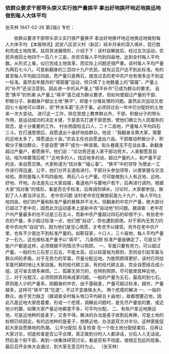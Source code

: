 ### 依群众要求干部带头崇义实行按产量换平  拿出好地换坏地近地换远地做到每人大体平均
张天林
1947-02-26
第2版()
专栏：

　　依群众要求干部带头崇义实行按产量换平
    拿出好地换坏地近地换远地做到每人大体平均
    【本报特讯】武安八区崇义村（新区）经半月来的深入填补，现已胜利完成土地改革。兹将其进展情形，介绍于下：该村自解放后，经过五次运动，农民共收回土地四千一百八十三亩，赤贫农每人平均到四亩地，达到全村每人平均数。从形式上看，似已完成土地改革，而实际上问题还很严重。该村每人平均产量为两石七斗八，可是新翻身的三百四十九户农民，就有近百户达不到此标准。有的甚至每人平均超过四亩，而产量只是两石，就连过去的老中农户也有很多达不到这一标准。虽然去年腊月的“填窟窿”运动，但只填了土地数量上的“窟窿”，产量上的“补齐”还没注意到。因此进一步的从产量上“填平补齐”已成为群众的要求。
    自愿“换平”的热潮
    从产量上“填平”虽已成为群众要求，但如何使超过产量的干部、积极分子、新翻身户献出土地“换平”，却是十分难处理的问题。虽然此次运动又收回七十亩地可以填补，但“杯水车薪”无济于事。必须将过去一年中已分配好的土地来一次大变动。
    进行这一工作，除在思想上教育群众外，干部、积极分子的带头作用，是运动成功的决定关键，于是首先打通干部思想，使他们确立为人民服务的观念，是十分重要的工作。
    村长杨国柱五口人，二十二亩地，产量每人平均四石三斗。在打通思想后，自愿退出十亩好地给群众。他说：“我翻身全靠大家，需要的近地太多了，情愿退出十亩。”农会主任也自愿退出六亩。干部推动积极分子，积极分子推动群众，于是自愿“换平”成为一种浪潮。街头巷尾无不在谈此事。新翻身超过产量户，都愿换平。他们说：“论功劳还是人家干部功劳大，人家都愿意自动，咱为啥要落后呢？”近地多的人，找远地多的谈，超过产量的人，和产量不足的谈，来自愿交换。大家称道为“找对象”“碰心事”。
    “换平”中的领导
    为使此一工作进行得迅速、公平，他们分开五道街进行。干部分头参加领导，以便掌握与交流经验。原则是每人平均四亩地、两石八斗七产量。尽可能做到人人有近地、远地、好地、坏地。办法是先让大家自报，看退地户与要地户若干，后再进行调剂。根据大家“找对象”的情形，看是否合乎标准，后再调剂填补。讨论时，大家都参加，做到了人人都当评议员。
    老中农问题
    该村老中农在解放前是九十九户，每人平均土地四亩，他们的产量和标准产量的悬殊并不太大。但翻身的中农户产量，绝大部分已超过了老中农，因而此次运动基本上是新中农“自动地”的问题。据调查：老中农户内产量最多的也不过是三石五斗，而新中农产量超过四石的却很不少。有些老中农的产量，多少超过标准一点，他们想“自动”，但也遭到拒绝。对于家内无劳力的老中农向外“自动”的，因为他们是甘心情愿，才考虑予以接受。另外在老中农户里，也有不少是达不到标准产量的。如靳容家，十口人，三十亩地，每人平均产量才一石九，这也按标准产量予以“填平”。
    几条照顾
    标准产量是确定了，可是又不能户户都是这样，必须根据不同情况予以照顾。
    一、军属只要有劳力，可以超过产量。一般的为三石至三石五，不能太高，应以较富裕为原则，否则会引起军属与群众间的矛盾。对于无劳力的军属，尽量分配近地。为能照顾得更好，该村已将给军属代耕的地让大家自报。有的给代耕三亩，有的给代耕五亩，完全自愿结合成小组，这可省去很多麻烦。二、孤寡无劳力的，也特别照顾，尽可能使其种近地。三、对于光棍汉，必须照顾其将来成家问题。一般的产量为五石，最高的到七石。原则是人少的产量多。刚翻身的中农，由于基础差，产量可超过标准，越穷，产量越多，这样可“填平”其“圪道”，不过不宜悬殊太大。
    两个疙瘩的解决
    一、一般的群众，由于劳力缺乏（据调查全村每头牲口平均耕五十亩地），故都想要近地，因此凡是近地大家抢着要，形成一个疙瘩，调解此问题时，是先尽产量低的要，或近地少的要。如果大家产量近地都差不多，可平均分配。
    二、有些户拿近地换远地，可是近地种的是麦子，又舍不得。解决的办法是麦子收割后再换，可是土地的权柄已经固定。有的远地种的是麦子，想换近地，办法是双方对半分。这种更能促起大家自愿换地的热潮。
    公平分配后  反复检查
    在一个街土地分配结束后，应再让大家讨论，彻底检查是否公平合理，真正做到分时人人都讲话，分后人人无话说。然后各个街干部，再到一块集体研究讨论，看是否有不彻底，或相互包庇的现象。最后召开全体大会通过，到大家无意见时为止。
            （张天林）
